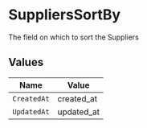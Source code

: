 # SuppliersSortBy

The field on which to sort the Suppliers


## Values

| Name        | Value       |
| ----------- | ----------- |
| `CreatedAt` | created_at  |
| `UpdatedAt` | updated_at  |